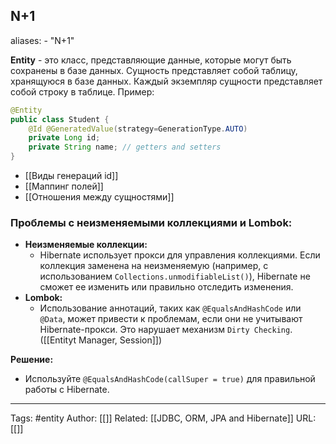 ## N+1
aliases: 
	- "N+1"

**Entity** - это класс, представляющие данные, которые могут быть сохранены в базе данных. Сущность представляет собой таблицу, хранящуюся в базе данных. Каждый экземпляр сущности представляет собой строку в таблице.
Пример:
```java
@Entity 
public class Student { 
	@Id @GeneratedValue(strategy=GenerationType.AUTO) 
	private Long id; 
	private String name; // getters and setters 
}
```

- [[Виды генераций id]]
- [[Маппинг полей]]
- [[Отношения между сущностями]]

### Проблемы с неизменяемыми коллекциями и Lombok:
- **Неизменяемые коллекции:**
    - Hibernate использует прокси для управления коллекциями. Если коллекция заменена на неизменяемую (например, с использованием `Collections.unmodifiableList()`), Hibernate не сможет ее изменить или правильно отследить изменения.
- **Lombok:**
    - Использование аннотаций, таких как `@EqualsAndHashCode` или `@Data`, может привести к проблемам, если они не учитывают Hibernate-прокси. Это нарушает механизм `Dirty Checking`. ([[Entityt Manager, Session]])

**Решение:**
- Используйте `@EqualsAndHashCode(callSuper = true)` для правильной работы с Hibernate.


---
Tags: #entity
Author: [[]]
Related: [[JDBC, ORM, JPA and Hibernate]]
URL: [[]]